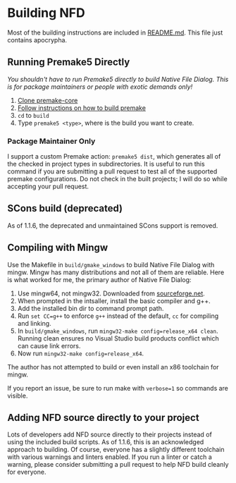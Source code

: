 # Building NFD #

Most of the building instructions are included in [README.md](/README.md). This file just contains apocrypha.

## Running Premake5 Directly ##

*You shouldn't have to run Premake5 directly to build Native File Dialog.  This is for package maintainers or people with exotic demands only!*

1. [Clone premake-core](https://github.com/premake/premake-core)
2. [Follow instructions on how to build premake](https://github.com/premake/premake-core/wiki/Building-Premake)
3. `cd` to `build`
4. Type `premake5 <type>`, where <type> is the build you want to create.

### Package Maintainer Only ###

I support a custom Premake action: `premake5 dist`, which generates all of the checked in project types in subdirectories.  It is useful to run this command if you are submitting a pull request to test all of the supported premake configurations.  Do not check in the built projects; I will do so while accepting your pull request.

## SCons build (deprecated) ##

As of 1.1.6, the deprecated and unmaintained SCons support is removed.

## Compiling with Mingw ##

Use the Makefile in `build/gmake_windows` to build Native File Dialog with mingw.  Mingw has many distributions and not all of them are reliable.  Here is what worked for me, the primary author of Native File Dialog:

1. Use mingw64, not mingw32.  Downloaded from [sourceforge.net](https://sourceforge.net/projects/mingw-w64/files/Toolchains%20targetting%20Win32/Personal%20Builds/mingw-builds/installer/mingw-w64-install.exe/download).
2. When prompted in the intsaller, install the basic compiler and g++.
3. Add the installed bin dir to command prompt path.
4. Run `set CC=g++` to enforce `g++` instead of the default, `cc` for compiling and linking.
5. In `build/gmake_windows`, run `mingw32-make config=release_x64 clean`.  Running clean ensures no Visual Studio build products conflict which can cause link errors.
6. Now run `mingw32-make config=release_x64`.

The author has not attempted to build or even install an x86 toolchain for mingw.

If you report an issue, be sure to run make with `verbose=1` so commands are visible.

## Adding NFD source directly to your project ##

Lots of developers add NFD source directly to their projects instead of using the included build scripts.  As of 1.1.6, this is an acknowledged approach to building.  Of course, everyone has a slightly different toolchain with various warnings and linters enabled.  If you run a linter or catch a warning, please consider submitting a pull request to help NFD build cleanly for everyone.
